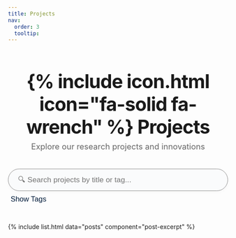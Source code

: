 ```yaml
---
title: Projects
nav:
  order: 3
  tooltip:
---
```


<div class="projects-header">
  <h1>{% include icon.html icon="fa-solid fa-wrench" %} Projects</h1>
  <p class="subtitle">Explore our research projects and innovations</p>
</div>

<div class="search-section">
  <div class="search-container">
    <input type="text" id="project-search" placeholder="🔍 Search projects by title or tag..." autocomplete="off">
    <div class="search-suggestions" id="search-suggestions"></div>
  </div>
  <div class="tags-collapsible">
    <button id="tags-toggle-btn" class="tags-toggle-btn">
      <span class="toggle-text">Show Tags</span>
      <i class="fa-solid fa-chevron-down"></i>
    </button>
    <div class="tags-content" id="tags-content">
      <!-- Tags will be rendered here by JS for better control -->
    </div>
  </div>
</div>

<div class="search-info" id="search-info"></div>

<div class="projects-list" id="projects-list">
  {% include list.html data="posts" component="post-excerpt" %}
</div>

<link rel="stylesheet" href="https://cdnjs.cloudflare.com/ajax/libs/font-awesome/6.4.2/css/all.min.css">
<script src="https://cdn.jsdelivr.net/npm/fuse.js@6.6.2"></script>
<script>
document.addEventListener('DOMContentLoaded', function() {
  // --- Collapsible tags ---
  const tagsToggleBtn = document.getElementById('tags-toggle-btn');
  const tagsContent = document.getElementById('tags-content');
  const toggleText = tagsToggleBtn.querySelector('.toggle-text');
  const toggleIcon = tagsToggleBtn.querySelector('i');
  let tagsExpanded = false;

  tagsToggleBtn.addEventListener('click', () => {
    tagsExpanded = !tagsExpanded;
    if (tagsExpanded) {
      tagsContent.classList.add('expanded');
      tagsContent.style.maxHeight = tagsContent.scrollHeight + "px";
      toggleText.textContent = 'Hide Tags';
      toggleIcon.classList.remove('fa-chevron-down');
      toggleIcon.classList.add('fa-chevron-up');
    } else {
      tagsContent.classList.remove('expanded');
      tagsContent.style.maxHeight = null;
      toggleText.textContent = 'Show Tags';
      toggleIcon.classList.remove('fa-chevron-up');
      toggleIcon.classList.add('fa-chevron-down');
    }
  });

  // --- Gather tags and projects ---
  // Wait for posts to render (in case of async includes)
  setTimeout(() => {
    const projectEls = Array.from(document.querySelectorAll('.post-excerpt'));
    const allTags = new Set();
    const projects = projectEls.map(post => {
      const title = post.querySelector('h3')?.textContent?.trim() || '';
      const tags = Array.from(post.querySelectorAll('.tag')).map(tag => {
        const t = tag.textContent.trim();
        allTags.add(t);
        return t;
      });
      return { title, tags, element: post };
    });
    const tagsArr = Array.from(allTags).sort();

    // --- Render tags as pills ---
    function renderTags() {
      tagsContent.innerHTML = tagsArr.map(tag =>
        `<span class="tag-pill" data-tag="${tag}">${tag}</span>`
      ).join('');
    }
    renderTags();

    // --- Tag click filters projects ---
    tagsContent.addEventListener('click', e => {
      if (e.target.classList.contains('tag-pill')) {
        const tag = e.target.dataset.tag;
        searchInput.value = tag;
        filterProjects(tag);
        suggestionsContainer.classList.remove('active');
      }
    });

    // --- Smart search with suggestions ---
    const searchInput = document.getElementById('project-search');
    const suggestionsContainer = document.getElementById('search-suggestions');
    const projectsList = document.getElementById('projects-list');

    // Fuse for projects and tags
    const fuse = new Fuse([
      ...projects.map(p => ({ type: 'project', value: p.title })),
      ...tagsArr.map(t => ({ type: 'tag', value: t }))
    ], {
      keys: ['value'],
      threshold: 0.3,
      includeScore: true
    });

    function filterProjects(query) {
      const q = query.trim().toLowerCase();
      let visibleCount = 0;
      projectEls.forEach(post => {
        post.style.display = '';
        const title = post.querySelector('h3')?.textContent?.toLowerCase() || '';
        const tags = Array.from(post.querySelectorAll('.tag')).map(tag => tag.textContent.toLowerCase());
        if (q && !title.includes(q) && !tags.some(t => t.includes(q))) {
          post.style.display = 'none';
        } else {
          visibleCount++;
        }
      });
      // Show info if no results
      const info = document.getElementById('search-info');
      if (q && visibleCount === 0) {
        info.textContent = 'No projects found.';
      } else {
        info.textContent = '';
      }
    }

    searchInput.addEventListener('input', (e) => {
      const value = e.target.value.trim();
      if (value.length < 1) {
        suggestionsContainer.classList.remove('active');
        filterProjects('');
        return;
      }
      const results = fuse.search(value).slice(0, 8);
      if (results.length > 0) {
        suggestionsContainer.innerHTML = results.map(r =>
          `<div class="suggestion-item" data-type="${r.item.type}" data-value="${r.item.value}">
            ${r.item.type === 'tag' ? '<i class="fa fa-tag"></i> ' : '<i class="fa fa-file-alt"></i> '}
            ${r.item.value}
          </div>`
        ).join('');
        suggestionsContainer.classList.add('active');
      } else {
        suggestionsContainer.classList.remove('active');
      }
      // If user types a tag, filter by tag, else by text
      filterProjects(value);
    });

    suggestionsContainer.addEventListener('mousedown', (e) => {
      if (e.target.classList.contains('suggestion-item')) {
        const val = e.target.dataset.value;
        searchInput.value = val;
        filterProjects(val);
        suggestionsContainer.classList.remove('active');
      }
    });

    document.addEventListener('click', (e) => {
      if (!searchInput.contains(e.target) && !suggestionsContainer.contains(e.target)) {
        suggestionsContainer.classList.remove('active');
      }
    });
  }, 0); // End setTimeout
});
</script>

<style>
.projects-header {
  text-align: center;
  margin-bottom: 2.5rem;
}
.projects-header h1 {
  font-size: 2.7rem;
  font-weight: 700;
  letter-spacing: -1px;
  margin-bottom: 0.5rem;
}
.projects-header .subtitle {
  color: #666;
  font-size: 1.15rem;
  margin-top: 0;
}
.search-section {
  max-width: 650px;
  margin: 0 auto 2.5rem;
}
.search-container {
  position: relative;
  margin-bottom: 0.5rem;
}
#project-search {
  width: 100%;
  padding: 14px 22px;
  border: 1.5px solid #e0e0e0;
  border-radius: 30px;
  font-size: 1.08rem;
  background: #fafbfc;
  transition: border 0.2s;
  box-shadow: 0 2px 8px 0 rgba(0,0,0,0.03);
}
#project-search:focus {
  border: 1.5px solid #0077ff;
  outline: none;
  background: #fff;
}
.search-suggestions {
  position: absolute;
  top: 110%;
  left: 0;
  right: 0;
  background: #fff;
  border-radius: 12px;
  box-shadow: 0 8px 24px rgba(0,0,0,0.08);
  z-index: 1000;
  max-height: 260px;
  overflow-y: auto;
  display: none;
  border: 1px solid #e0e0e0;
}
.search-suggestions.active {
  display: block;
}
.suggestion-item {
  padding: 11px 20px;
  cursor: pointer;
  font-size: 1.04rem;
  display: flex;
  align-items: center;
  gap: 0.6em;
  color: #222;
  transition: background 0.15s;
}
.suggestion-item:hover {
  background: #f3f7fa;
}
.tags-collapsible {
  margin-top: 0.5rem;
  text-align: left;
}
.tags-toggle-btn {
  background: none;
  border: none;
  color: #0077ff;
  font-size: 1.05rem;
  cursor: pointer;
  display: flex;
  align-items: center;
  gap: 0.5em;
  margin-bottom: 0.2rem;
  font-weight: 500;
  transition: color 0.2s;
}
.tags-toggle-btn:hover {
  color: #0056b3;
}
.tags-content {
  max-height: 0;
  overflow: hidden;
  transition: max-height 0.35s cubic-bezier(.4,0,.2,1);
  margin-bottom: 0.5rem;
  padding-left: 2px;
}
.tags-content.expanded {
  /* Remove fixed max-height, let JS set it dynamically */
  padding-top: 0.5em;
}
.tag-pill {
  display: inline-block;
  background: linear-gradient(90deg,#e3f0ff 0,#f7faff 100%);
  color: #0077ff;
  border-radius: 18px;
  padding: 6px 16px;
  font-size: 0.98rem;
  margin: 0 7px 7px 0;
  cursor: pointer;
  border: 1px solid #d0e6ff;
  transition: background 0.18s, color 0.18s;
  font-weight: 500;
}
.tag-pill:hover {
  background: #0077ff;
  color: #fff;
}
.projects-list {
  margin-top: 2.5rem;
}
@media (max-width: 600px) {
  .projects-header h1 { font-size: 2rem; }
  .search-section { max-width: 98vw; }
  .tag-pill { font-size: 0.93rem; padding: 5px 12px; }
}
</style>